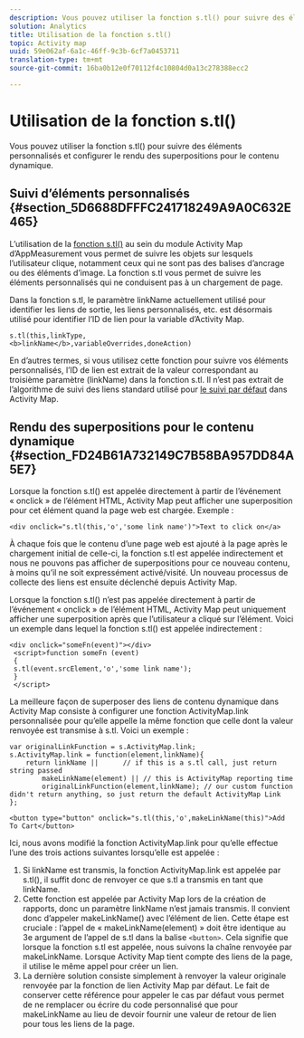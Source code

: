 ```yaml
---
description: Vous pouvez utiliser la fonction s.tl() pour suivre des éléments personnalisés et configurer le rendu des superpositions pour le contenu dynamique.
solution: Analytics
title: Utilisation de la fonction s.tl()
topic: Activity map
uuid: 59e062af-6a1c-46ff-9c3b-6cf7a0453711
translation-type: tm+mt
source-git-commit: 16ba0b12e0f70112f4c10804d0a13c278388ecc2

---
```



# Utilisation de la fonction s.tl()

Vous pouvez utiliser la fonction s.tl() pour suivre des éléments personnalisés et configurer le rendu des superpositions pour le contenu dynamique.

## Suivi d’éléments personnalisés {#section_5D6688DFFFC241718249A9A0C632E465}

L’utilisation de la [fonction s.tl()](https://marketing.adobe.com/resources/help/en_US/sc/implement/function_tl.html) au sein du module Activity Map d’AppMeasurement vous permet de suivre les objets sur lesquels l’utilisateur clique, notamment ceux qui ne sont pas des balises d’ancrage ou des éléments d’image. La fonction s.tl vous permet de suivre les éléments personnalisés qui ne conduisent pas à un chargement de page.

Dans la fonction s.tl, le paramètre linkName actuellement utilisé pour identifier les liens de sortie, les liens personnalisés, etc. est désormais utilisé pour identifier l’ID de lien pour la variable d’Activity Map.

```
s.tl(this,linkType, 
<b>linkName</b>,variableOverrides,doneAction)
```

En d’autres termes, si vous utilisez cette fonction pour suivre vos éléments personnalisés, l’ID de lien est extrait de la valeur correspondant au troisième paramètre (linkName) dans la fonction s.tl. Il n’est pas extrait de l’algorithme de suivi des liens standard utilisé pour [le suivi par défaut](/help/analyze/activity-map/activitymap-link-tracking/activitymap-link-tracking-methodology.md) dans Activity Map.

## Rendu des superpositions pour le contenu dynamique {#section_FD24B61A732149C7B58BA957DD84A5E7}

Lorsque la fonction s.tl() est appelée directement à partir de l’événement « onclick » de l’élément HTML, Activity Map peut afficher une superposition pour cet élément quand la page web est chargée. Exemple :

```
<div onclick="s.tl(this,'o','some link name')">Text to click on</a>
```

À chaque fois que le contenu d’une page web est ajouté à la page après le chargement initial de celle-ci, la fonction s.tl est appelée indirectement et nous ne pouvons pas afficher de superpositions pour ce nouveau contenu, à moins qu’il ne soit expressément activé/visité. Un nouveau processus de collecte des liens est ensuite déclenché depuis Activity Map.

Lorsque la fonction s.tl() n’est pas appelée directement à partir de l’événement « onclick » de l’élément HTML, Activity Map peut uniquement afficher une superposition après que l’utilisateur a cliqué sur l’élément. Voici un exemple dans lequel la fonction s.tl() est appelée indirectement :

```
<div onclick="someFn(event)"></div> 
 <script>function someFn (event) 
 {    
 s.tl(event.srcElement,'o','some link name'); 
 } 
 </script>
```

La meilleure façon de superposer des liens de contenu dynamique dans Activity Map consiste à configurer une fonction ActivityMap.link personnalisée pour qu’elle appelle la même fonction que celle dont la valeur renvoyée est transmise à s.tl. Voici un exemple :

```
var originalLinkFunction = s.ActivityMap.link; 
s.ActivityMap.link = function(element,linkName){ 
    return linkName ||      // if this is a s.tl call, just return string passed 
        makeLinkName(element) || // this is ActivityMap reporting time 
        originalLinkFunction(element,linkName); // our custom function didn't return anything, so just return the default ActivityMap Link 
};
```

```
<button type="button" onclick="s.tl(this,'o',makeLinkName(this)">Add To Cart</button>
```

Ici, nous avons modifié la fonction ActivityMap.link pour qu’elle effectue l’une des trois actions suivantes lorsqu’elle est appelée :

1. Si linkName est transmis, la fonction ActivityMap.link est appelée par s.tl(), il suffit donc de renvoyer ce que s.tl a transmis en tant que linkName.
1. Cette fonction est appelée par Activity Map lors de la création de rapports, donc un paramètre linkName n’est jamais transmis. Il convient donc d’appeler makeLinkName() avec l’élément de lien. Cette étape est cruciale : l’appel de « makeLinkName(element) » doit être identique au 3e argument de l’appel de s.tl dans la balise `<button>`. Cela signifie que lorsque la fonction s.tl est appelée, nous suivons la chaîne renvoyée par makeLinkName. Lorsque Activity Map tient compte des liens de la page, il utilise le même appel pour créer un lien.
1. La dernière solution consiste simplement à renvoyer la valeur originale renvoyée par la fonction de lien Activity Map par défaut. Le fait de conserver cette référence pour appeler le cas par défaut vous permet de ne remplacer ou écrire du code personnalisé que pour makeLinkName au lieu de devoir fournir une valeur de retour de lien pour tous les liens de la page.
